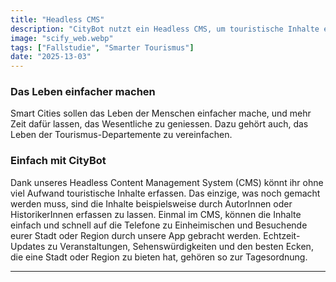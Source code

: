 ```yaml
---
title: "Headless CMS"
description: "CityBot nutzt ein Headless CMS, um touristische Inhalte effizient zu erfassen und auf mobilen Geräten bereitzustellen. So erhalten Einheimische und Gäste Echtzeitinformationen über Sehenswürdigkeiten und Veranstaltungen. - 5 min zu lesen"
image: "scify_web.webp"
tags: ["Fallstudie", "Smarter Tourismus"]
date: "2025-13-03"
---
```


### Das Leben einfacher machen
Smart Cities sollen das Leben der Menschen einfacher mache, und mehr Zeit dafür lassen, das Wesentliche zu geniessen. Dazu gehört auch, das Leben der Tourismus-Departemente zu vereinfachen.

### Einfach mit CityBot
Dank unseres Headless Content Management System (CMS) könnt ihr ohne viel Aufwand touristische Inhalte erfassen. Das einzige, was noch gemacht werden muss, sind die Inhalte beispielsweise durch AutorInnen oder HistorikerInnen erfassen zu lassen. Einmal im CMS, können die Inhalte
einfach und schnell auf die Telefone zu Einheimischen und Besuchende eurer Stadt oder Region durch unsere App gebracht werden. Echtzeit-Updates zu Veranstaltungen, Sehenswürdigkeiten und den besten Ecken, die eine Stadt oder Region zu bieten hat, gehören so zur Tagesordnung.

---
